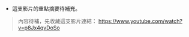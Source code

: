 <!-- summary -->
- 這支影片的重點摘要待補充。
<!-- endsummary -->

> 內容待補，先收藏這支影片連結： https://www.youtube.com/watch?v=p8Jx4qvDoSo

